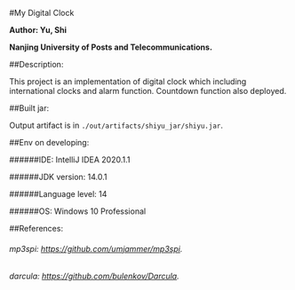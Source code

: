 #My Digital Clock

**Author: Yu, Shi**

**Nanjing University of Posts and Telecommunications.**

##Description:

This project is an implementation of digital clock which including international clocks and
alarm function. Countdown function also deployed.

##Built jar:

Output artifact is in `./out/artifacts/shiyu_jar/shiyu.jar`.

##Env on developing:

######IDE:              IntelliJ IDEA 2020.1.1

######JDK               version: 14.0.1

######Language level:   14

######OS:               Windows 10 Professional





##References:
###### mp3spi:  https://github.com/umjammer/mp3spi.
###### darcula: https://github.com/bulenkov/Darcula.